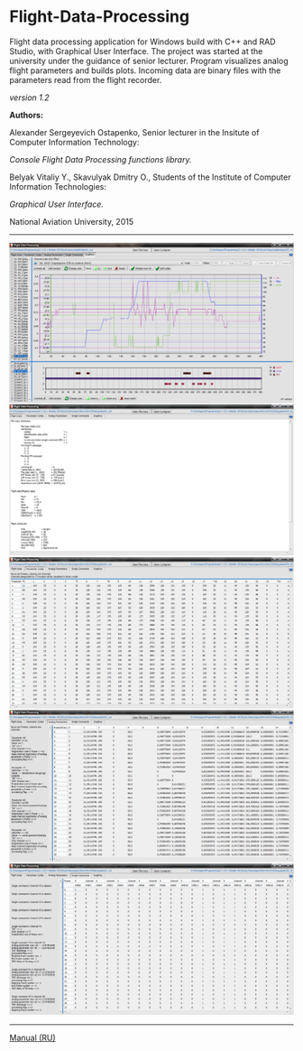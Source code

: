 # Flight-Data-Processing
Flight data processing application for Windows build with C++ and RAD Studio, with Graphical User Interface.
The project was started at the university under the guidance of senior lecturer. Program visualizes analog flight parameters and builds plots. Incoming data are binary files with the parameters read from the flight recorder.

*version 1.2*

**Authors:**

Alexander Sergeyevich Ostapenko,
Senior lecturer in the Insitute of Computer Information Technology:

*Console Flight Data Processing functions library.*

Belyak Vitaliy Y.,
Skavulyak Dmitry O.,
Students of the Institute of Computer Information Technologies:

*Graphical User Interface.*

National Aviation University, 2015

--------------------------

![Screenshot](data/scrsh/main_05_01_v_1_2.png)
![Screenshot](data/scrsh/main_01.jpg)
![Screenshot](data/scrsh/main_02.jpg)
![Screenshot](data/scrsh/main_03.jpg)
![Screenshot](data/scrsh/main_04.jpg)

--------------------------

[Manual (RU)](data/FDP_help.pdf)
